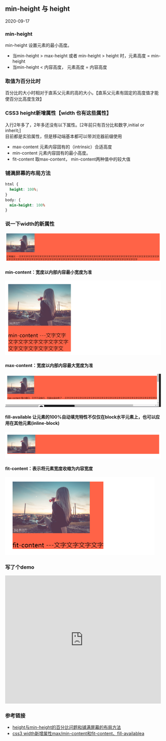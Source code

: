 ## min-height 与 height
2020-09-17
### min-height 
min-height 设置元素的最小高度。
* 当min-height > max-height 或者 min-height > height 时，元素高度 = min-height
* 当min-height < 内容高度， 元素高度 = 内容高度

### 取值为百分比时
百分比的大小时相对于直系父元素的高的大小。【直系父元素有固定的高度值才能使百分比高度生效】

### CSS3 height新增属性【width 也有这些属性】
入行2年多了，2年多还没有以下属性。[2年前只有百分比和数字,initial or inherit;] <br/>
目前都是实验属性，但是移动端基本都可以带浏览器前缀使用
* max-content 元素内容固有的（intrinsic）合适高度
* min-content 元素内容固有的最小高度。
* fit-content 取max-content， min-content两种值中的较大值


### 铺满屏幕的布局方法
```css
html {
  height: 100%;
}
body: {
  min-height: 100%
}
```

### 说一下width的新属性
![正常情况下](../assets/imgs/width/正常情况.png)
#### min-content：宽度以内部内容最小宽度为准
![正常情况下](../assets/imgs/width/min-content.png)
#### max-content：宽度以内部内容最大宽度为准
![正常情况下](../assets/imgs/width/max-content.png)
#### fill-available 让元素的100%自动填充特性不仅仅在block水平元素上，也可以应用在其他元素(inline-block)
![正常情况下](../assets/imgs/width/fill-available.png)
#### fit-content：表示将元素宽度收缩为内容宽度
![正常情况下](../assets/imgs/width/fit-content.png)
### 写了个demo
<iframe height="415" style="width: 100%;" scrolling="no" title="fit-content" src="https://codepen.io/rsnowing-the-reactor/embed/bGpxwKY?height=415&theme-id=light&default-tab=html,result" frameborder="no" loading="lazy" allowtransparency="true" allowfullscreen="true">
  See the Pen <a href='https://codepen.io/rsnowing-the-reactor/pen/bGpxwKY'>fit-content</a> by hell
  (<a href='https://codepen.io/rsnowing-the-reactor'>@rsnowing-the-reactor</a>) on <a href='https://codepen.io'>CodePen</a>.
</iframe>


### 参考链接
* [height与min-height的百分比问题和铺满屏幕的布局方法](https://www.cnblogs.com/rockyren/p/4094425.html)
* [css3 width新增属性max/min-content和fit-content、fill-availablea](https://blog.csdn.net/wei_dan1129/article/details/105246728)